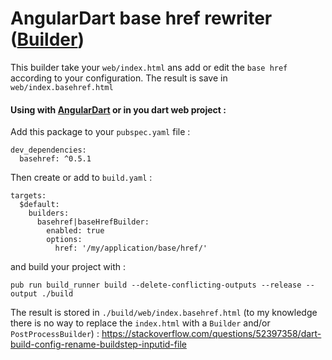 # AngularDart base href rewriter ([Builder](https://pub.dartlang.org/packages/build))

This builder take your `web/index.html` ans add or edit the `base href` according to your configuration.
The result is save in `web/index.basehref.html`


#### Using with [AngularDart](https://webdev.dartlang.org/angular) or in you dart web project :

Add this package to your `pubspec.yaml` file :

```
dev_dependencies:
  basehref: ^0.5.1
```

Then create or add to `build.yaml` :

```
targets:
  $default:
    builders:
      basehref|baseHrefBuilder:
        enabled: true
        options:
          href: '/my/application/base/href/'
```

and build your project with :

```
pub run build_runner build --delete-conflicting-outputs --release --output ./build
```

The result is stored in `./build/web/index.basehref.html` (to my knowledge there is no way to replace the `index.html` with a `Builder` and/or `PostProcessBuilder`) : 
https://stackoverflow.com/questions/52397358/dart-build-config-rename-buildstep-inputid-file
